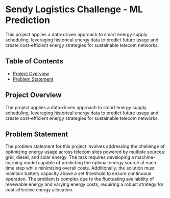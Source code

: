 # Sendy Logistics Challenge - ML Prediction
This project applies a data-driven approach to smart energy supply scheduling, leveraging historical energy data to predict future usage and create cost-efficient energy strategies for sustainable telecom networks.

## Table of Contents
- [Project Overview](#project-overview)
- [Problem Statement](#problem-statement)

## Project Overview
The project applies a data-driven approach to smart energy supply scheduling, leveraging historical energy data to predict future usage and create cost-efficient energy strategies for sustainable telecom networks.

## Problem Statement
The problem statement for this project involves addressing the challenge of optimizing energy usage across telecom sites powered by multiple sources: grid, diesel, and solar energy. The task requires developing a machine-learning model capable of predicting the optimal energy source at each time step while minimizing overall costs. Additionally, the solution must maintain battery capacity above a set threshold to ensure continuous operation. The problem is complex due to the fluctuating availability of renewable energy and varying energy costs, requiring a robust strategy for cost-effective energy allocation.
